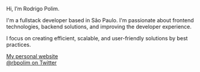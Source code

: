 Hi, I’m Rodrigo Polim.

I'm a fullstack developer based in São Paulo. I'm passionate about frontend technologies, backend solutions, and improving the developer experience.

I focus on creating efficient, scalable, and user-friendly solutions by best practices.

[My personal website](https://rbpolim.com.br)</br>
[@rbpolim on Twitter](https://x.com/rbpolim)
